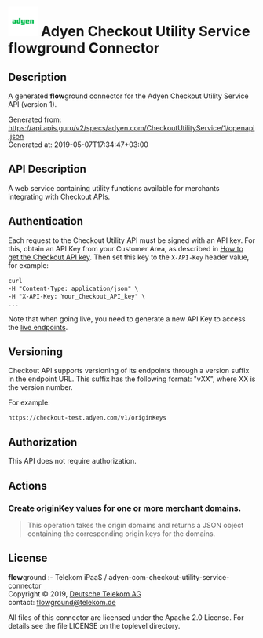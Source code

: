 # ![LOGO](logo.png) Adyen Checkout Utility Service **flow**ground Connector

## Description

A generated **flow**ground connector for the Adyen Checkout Utility Service API (version 1).

Generated from: https://api.apis.guru/v2/specs/adyen.com/CheckoutUtilityService/1/openapi.json<br/>
Generated at: 2019-05-07T17:34:47+03:00

## API Description

A web service containing utility functions available for merchants integrating with Checkout APIs.
## Authentication
Each request to the Checkout Utility API must be signed with an API key. For this, obtain an API Key from your Customer Area, as described in [How to get the Checkout API key](https://docs.adyen.com/developers/user-management/how-to-get-the-checkout-api-key). Then set this key to the `X-API-Key` header value, for example:

```
curl
-H "Content-Type: application/json" \
-H "X-API-Key: Your_Checkout_API_key" \
...
```
Note that when going live, you need to generate a new API Key to access the [live endpoints](https://docs.adyen.com/developers/api-reference/live-endpoints).

## Versioning
Checkout API supports versioning of its endpoints through a version suffix in the endpoint URL. This suffix has the following format: "vXX", where XX is the version number.

For example:
```
https://checkout-test.adyen.com/v1/originKeys
```

## Authorization

This API does not require authorization.

## Actions

### Create originKey values for one or more merchant domains.

> This operation takes the origin domains and returns a JSON object containing the corresponding origin keys for the domains.

## License

**flow**ground :- Telekom iPaaS / adyen-com-checkout-utility-service-connector<br/>
Copyright © 2019, [Deutsche Telekom AG](https://www.telekom.de)<br/>
contact: flowground@telekom.de

All files of this connector are licensed under the Apache 2.0 License. For details
see the file LICENSE on the toplevel directory.

